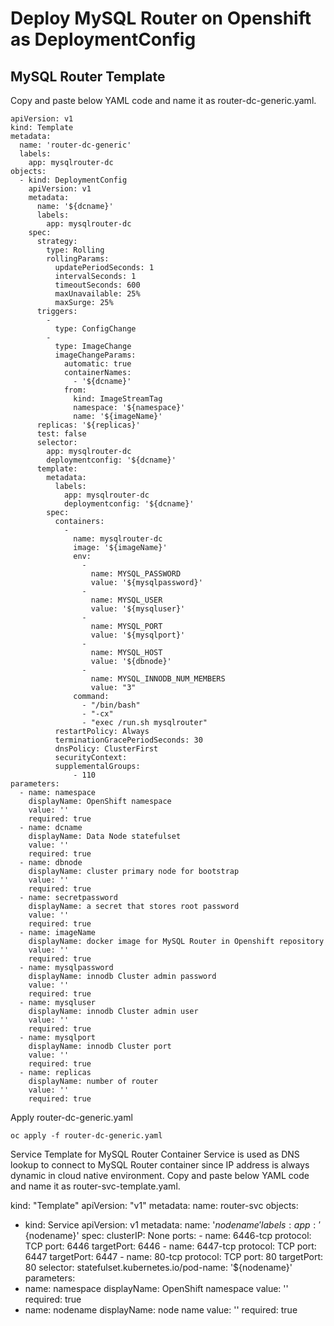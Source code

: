 # Deploy MySQL Router on Openshift as DeploymentConfig
## MySQL Router Template 
Copy and paste below YAML code and name it as router-dc-generic.yaml.
```
apiVersion: v1
kind: Template
metadata:
  name: 'router-dc-generic'
  labels:
    app: mysqlrouter-dc
objects:
  - kind: DeploymentConfig 
    apiVersion: v1
    metadata:
      name: '${dcname}'
      labels:
        app: mysqlrouter-dc
    spec:
      strategy:
        type: Rolling
        rollingParams:
          updatePeriodSeconds: 1
          intervalSeconds: 1
          timeoutSeconds: 600
          maxUnavailable: 25%
          maxSurge: 25%
      triggers:
        - 
          type: ConfigChange
        - 
          type: ImageChange
          imageChangeParams:
            automatic: true
            containerNames:
              - '${dcname}'
            from:
              kind: ImageStreamTag
              namespace: '${namespace}'
              name: '${imageName}' 
      replicas: '${replicas}'
      test: false
      selector:
        app: mysqlrouter-dc
        deploymentconfig: '${dcname}'
      template:
        metadata:
          labels:
            app: mysqlrouter-dc
            deploymentconfig: '${dcname}'
        spec:
          containers:
            -   
              name: mysqlrouter-dc
              image: '${imageName}' 
              env:
                - 
                  name: MYSQL_PASSWORD
                  value: '${mysqlpassword}'
                - 
                  name: MYSQL_USER
                  value: '${mysqluser}'
                - 
                  name: MYSQL_PORT
                  value: '${mysqlport}'
                - 
                  name: MYSQL_HOST
                  value: '${dbnode}'
                - 
                  name: MYSQL_INNODB_NUM_MEMBERS
                  value: "3"
              command:
                - "/bin/bash"
                - "-cx"
                - "exec /run.sh mysqlrouter"                 
          restartPolicy: Always
          terminationGracePeriodSeconds: 30
          dnsPolicy: ClusterFirst
          securityContext:
          supplementalGroups:
              - 110
parameters:
  - name: namespace
    displayName: OpenShift namespace
    value: ''
    required: true
  - name: dcname
    displayName: Data Node statefulset 
    value: ''
    required: true
  - name: dbnode
    displayName: cluster primary node for bootstrap
    value: ''
    required: true
  - name: secretpassword 
    displayName: a secret that stores root password
    value: ''
    required: true
  - name: imageName
    displayName: docker image for MySQL Router in Openshift repository
    value: ''
    required: true
  - name: mysqlpassword
    displayName: innodb Cluster admin password
    value: ''
    required: true
  - name: mysqluser
    displayName: innodb Cluster admin user
    value: ''
    required: true
  - name: mysqlport
    displayName: innodb Cluster port
    value: ''
    required: true 
  - name: replicas
    displayName: number of router
    value: ''
    required: true
```
Apply router-dc-generic.yaml
```
oc apply -f router-dc-generic.yaml
```

Service Template for MySQL Router Container
Service is used as DNS lookup to connect to MySQL Router container since IP address is always dynamic in cloud native environment. Copy and paste below YAML code and name it as router-svc-template.yaml.

kind: "Template"
apiVersion: "v1"
metadata:
  name: router-svc
objects:
  - kind: Service
    apiVersion: v1
    metadata:
      name: '${nodename}'
      labels:
        app: '${nodename}'
    spec:
      clusterIP: None
      ports:
        -
          name: 6446-tcp
          protocol: TCP
          port: 6446
          targetPort: 6446
        - 
          name: 6447-tcp
          protocol: TCP
          port: 6447
          targetPort: 6447
        - 
          name: 80-tcp
          protocol: TCP
          port: 80
          targetPort: 80
      selector:
        statefulset.kubernetes.io/pod-name: '${nodename}'
parameters:
  - name: namespace
    displayName: OpenShift namespace
    value: ''
    required: true
  - name: nodename
    displayName: node name
    value: ''
    required: true
